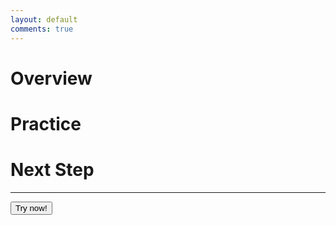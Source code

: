 ```yaml
---
layout: default
comments: true
---
```


# [](#header-1)Overview

# [](#header-1)Practice

# [](#header-1)Next Step


---

<button name="button" onclick="http://www.codeofcubes.com">Try now!</button>
